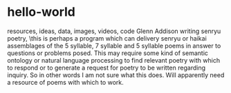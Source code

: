 # hello-world
resources, ideas, data, images, videos, code
Glenn Addison
writing senryu poetry, \this is perhaps a program which can delivery senryu or haikai assemblages of the 5 syllable, 7 syllable and 5 syllable poems in answer to questions or problems posed.  This may require some kind of semantic ontology or natural language processing to find relevant poetry with which to respond or to generate a request for poetry to be written regarding inquiry.  So in other words I am not sure what this does.  Will apparently need a resource of poems with which to work.  
